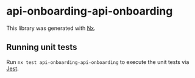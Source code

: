 # api-onboarding-api-onboarding

This library was generated with [Nx](https://nx.dev).

## Running unit tests

Run `nx test api-onboarding-api-onboarding` to execute the unit tests via [Jest](https://jestjs.io).
